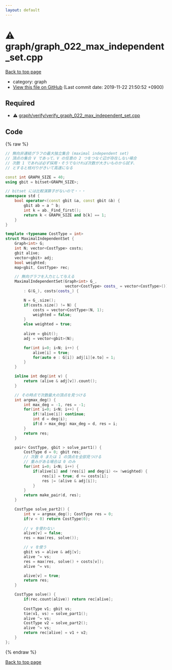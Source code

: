 ```yaml
---
layout: default
---
```


<!-- mathjax config similar to math.stackexchange -->
<script type="text/javascript" async
  src="https://cdnjs.cloudflare.com/ajax/libs/mathjax/2.7.5/MathJax.js?config=TeX-MML-AM_CHTML">
</script>
<script type="text/x-mathjax-config">
  MathJax.Hub.Config({
    TeX: { equationNumbers: { autoNumber: "AMS" }},
    tex2jax: {
      inlineMath: [ ['$','$'] ],
      processEscapes: true
    },
    "HTML-CSS": { matchFontHeight: false },
    displayAlign: "left",
    displayIndent: "2em"
  });
</script>

<script type="text/javascript" src="https://cdnjs.cloudflare.com/ajax/libs/jquery/3.4.1/jquery.min.js"></script>
<script src="https://cdn.jsdelivr.net/npm/jquery-balloon-js@1.1.2/jquery.balloon.min.js" integrity="sha256-ZEYs9VrgAeNuPvs15E39OsyOJaIkXEEt10fzxJ20+2I=" crossorigin="anonymous"></script>
<script type="text/javascript" src="../../assets/js/copy-button.js"></script>
<link rel="stylesheet" href="../../assets/css/copy-button.css" />


# :warning: graph/graph_022_max_independent_set.cpp
<a href="../../index.html">Back to top page</a>

* category: graph
* <a href="{{ site.github.repository_url }}/blob/master/graph/graph_022_max_independent_set.cpp">View this file on GitHub</a> (Last commit date: 2019-11-22 21:50:52 +0900)




## Required
* :warning: <a href="verify/verify_graph_022_max_independent_set.cpp.html">graph/verify/verify_graph_022_max_independent_set.cpp</a>


## Code
{% raw %}
```cpp
// 無向非連結グラフの最大独立集合 (maximal independent set)
// 頂点の集合 V であって、V の任意の 2 つをつなぐ辺が存在しない場合
// 次数 1 であれば必ず採用・そうでなければ次数が大きいものから試す、
// とすると枝刈りがきいて高速になる

const int GRAPH_SIZE = 40;
using gbit = bitset<GRAPH_SIZE>;

// bitset には比較演算子がないので・・・
namespace std {
    bool operator<(const gbit &a, const gbit &b) {
        gbit ab = a ^ b;
        int k = ab._Find_first();
        return k < GRAPH_SIZE and b[k] == 1;
    }
}

template <typename CostType = int>
struct MaximalIndependentSet {   
    Graph<int> G;
    int N; vector<CostType> costs;
    gbit alive;
    vector<gbit> adj;
    bool weighted;
    map<gbit, CostType> rec;

    // 無向グラフを入力として与える
    MaximalIndependentSet(Graph<int> G_,
                          vector<CostType> costs_ = vector<CostType>())
        : G(G_), costs(costs_) {

        N = G_.size();
        if(costs.size() != N) {
            costs = vector<CostType>(N, 1);
            weighted = false;
        }
        else weighted = true;
   
        alive = gbit();
        adj = vector<gbit>(N);

        for(int i=0; i<N; i++) {
            alive[i] = true;
            for(auto e : G[i]) adj[i][e.to] = 1;
        }
    }

    inline int deg(int v) {
        return (alive & adj[v]).count();
    }

    // その時点で次数最大の頂点を見つける
    int argmax_deg() {
        int max_deg = -1, res = -1;
        for(int i=0; i<N; i++) {
            if(!alive[i]) continue;
            int d = deg(i);
            if(d > max_deg) max_deg = d, res = i;
        }
        return res;
    }

    pair< CostType, gbit > solve_part1() {
        CostType d = 0; gbit res;
        // 次数 0 または 1 の頂点を全部見つける
        // 重みがある場合は 0 のみ
        for(int i=0; i<N; i++) {
            if(alive[i] and !res[i] and deg(i) <= !weighted) {
                res[i] = true; d += costs[i];
                res |= (alive & adj[i]);
            }
        }
        return make_pair(d, res);
    }

    CostType solve_part2() {
        int v = argmax_deg(); CostType res = 0;
        if(v < 0) return CostType(0);
        
        // v を使わない
        alive[v] = false;
        res = max(res, solve());

        // v を使う
        gbit vs = alive & adj[v];
        alive ^= vs;
        res = max(res, solve() + costs[v]);
        alive ^= vs;

        alive[v] = true;
        return res;
    }

    CostType solve() {
        if(rec.count(alive)) return rec[alive];
        
        CostType v1; gbit vs;
        tie(v1, vs) = solve_part1();
        alive ^= vs;
        CostType v2 = solve_part2();
        alive ^= vs;
        return rec[alive] = v1 + v2;
    }
};

```
{% endraw %}

<a href="../../index.html">Back to top page</a>

